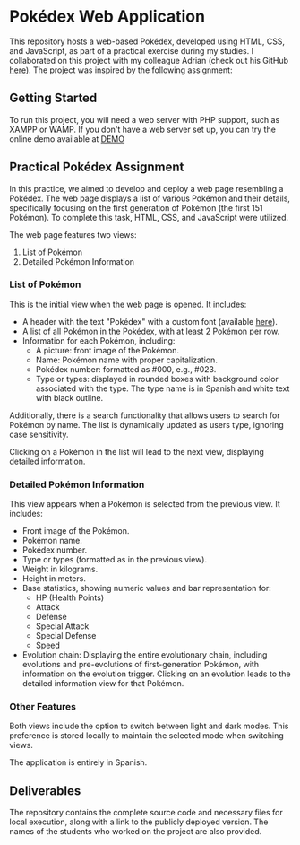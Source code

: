 # Pokédex Web Application

This repository hosts a web-based Pokédex, developed using HTML, CSS, and JavaScript, as part of a practical exercise during my studies. I collaborated on this project with my colleague Adrian (check out his GitHub [here](https://github.com/AdrianLozanoMartinez)). The project was inspired by the following assignment:

## Getting Started
To run this project, you will need a web server with PHP support, such as XAMPP or WAMP. If you don't have a web server set up, you can try the online demo available at [DEMO](https://alejandropalaciosmartin.github.io/Pokedex/)

## Practical Pokédex Assignment
In this practice, we aimed to develop and deploy a web page resembling a Pokédex. The web page displays a list of various Pokémon and their details, specifically focusing on the first generation of Pokémon (the first 151 Pokémon). To complete this task, HTML, CSS, and JavaScript were utilized.

The web page features two views:
1. List of Pokémon
2. Detailed Pokémon Information

### List of Pokémon
This is the initial view when the web page is opened. It includes:
- A header with the text "Pokédex" with a custom font (available [here](https://www.dafont.com/es/pokemon.font)).
- A list of all Pokémon in the Pokédex, with at least 2 Pokémon per row.
- Information for each Pokémon, including:
  - A picture: front image of the Pokémon.
  - Name: Pokémon name with proper capitalization.
  - Pokédex number: formatted as #000, e.g., #023.
  - Type or types: displayed in rounded boxes with background color associated with the type. The type name is in Spanish and white text with black outline.

Additionally, there is a search functionality that allows users to search for Pokémon by name. The list is dynamically updated as users type, ignoring case sensitivity.

Clicking on a Pokémon in the list will lead to the next view, displaying detailed information.

### Detailed Pokémon Information
This view appears when a Pokémon is selected from the previous view. It includes:
- Front image of the Pokémon.
- Pokémon name.
- Pokédex number.
- Type or types (formatted as in the previous view).
- Weight in kilograms.
- Height in meters.
- Base statistics, showing numeric values and bar representation for:
  - HP (Health Points)
  - Attack
  - Defense
  - Special Attack
  - Special Defense
  - Speed
- Evolution chain: Displaying the entire evolutionary chain, including evolutions and pre-evolutions of first-generation Pokémon, with information on the evolution trigger. Clicking on an evolution leads to the detailed information view for that Pokémon.

### Other Features
Both views include the option to switch between light and dark modes. This preference is stored locally to maintain the selected mode when switching views.

The application is entirely in Spanish.

## Deliverables
The repository contains the complete source code and necessary files for local execution, along with a link to the publicly deployed version. The names of the students who worked on the project are also provided.
